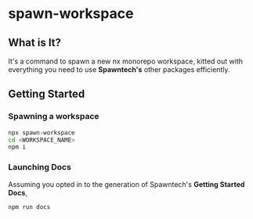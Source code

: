 # spawn-workspace

## What is It?

It's a command to spawn a new nx monorepo workspace, kitted out with everything you need to use **Spawntech's** other packages efficiently.

## Getting Started

### Spawning a workspace

```bash
npx spawn-workspace
cd <WORKSPACE_NAME>
npm i
```

### Launching Docs

Assuming you opted in to the generation of Spawntech's **Getting Started Docs**,

```bash
npm run docs
```
